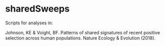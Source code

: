 # sharedSweeps

Scripts for analyses in:

Johnson, KE & Voight, BF. Patterns of shared signatures of recent positive selection across human populations. Nature Ecology & Evolution (2018).
